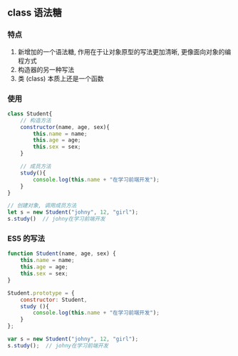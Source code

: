 ## class 语法糖

### 特点

1. 新增加的一个语法糖, 作用在于让对象原型的写法更加清晰, 更像面向对象的编程方式
2. 构造器的另一种写法
3. 类 (class) 本质上还是一个函数



### 使用

```js
class Student{
    // 构造方法
    constructor(name, age, sex){
        this.name = name;
        this.age = age;
        this.sex = sex;
    }

    // 成员方法
    study(){
        console.log(this.name + "在学习前端开发");
    }
}

// 创建对象, 调用成员方法
let s = new Student("johny", 12, "girl");
s.study()  // johny在学习前端开发
```



### ES5 的写法

```js
function Student(name, age, sex) {
    this.name = name;
    this.age = age;
    this.sex = sex;
}

Student.prototype = {
    constructor: Student,
    study (){
        console.log(this.name + "在学习前端开发");
    }
};

var s = new Student("johny", 12, "girl");
s.study();  // johny在学习前端开发
```

